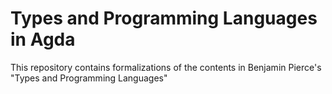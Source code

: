 # Types and Programming Languages in Agda

This repository contains formalizations of the contents in Benjamin Pierce's "Types and Programming Languages"
